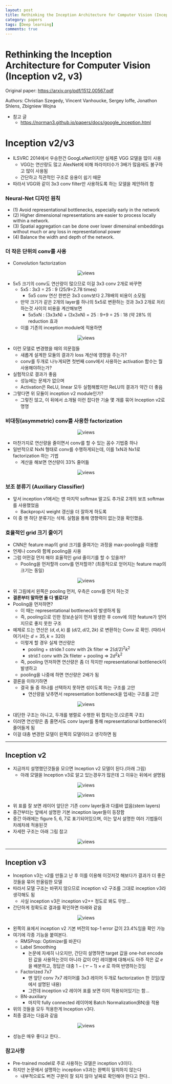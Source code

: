 ```yaml
---
layout: post
title: Rethinking the Inception Architecture for Computer Vision (Inception v2, v3)
category: papers
tags: [Deep learning]
comments: true
---
```


# Rethinking the Inception Architecture for Computer Vision (Inception v2, v3)

Original paper: https://arxiv.org/pdf/1512.00567.pdf

Authors: Christian Szegedy, Vincent Vanhoucke, Sergey Ioffe, Jonathon Shlens, Zbigniew Wojna

- 참고 글
  - https://norman3.github.io/papers/docs/google_inception.html

# Inception v2/v3
- ILSVRC 2014에서 우승한건 GoogLeNet이지만 실제론 VGG 모델을 많이 사용
  - VGG는 연산량도 많고 AlexNet에 비해 파라미터수가 3배가 많음에도 불구하고 많이 사용됨
  - 간단하고 직관적인 구조로 응용이 쉽기 때문
- 따라서 VGG와 같이 3x3 conv filter만 사용하도록 하는 모델을 제안하려 함

### Neural-Net 디자인 원칙
  - (1) Avoid representational bottlenecks, especially early in the network
  - (2) Higher dimensional representations are easier to process locally within a network.
  - (3) Spatial aggregation can be done over lower dimensinal embeddings without much or any loss in representational power
  - (4) Balance the width and depth of the network.
### 더 작은 단위의 conv를 사용
  - Convolution factorization

<center>
<figure>
<img src="/assets/post_img/papers/2019-07-05-inception_v2_v3/fig1.png" alt="views">
<figcaption></figcaption>
</figure>
</center>

- 5x5 크기의 conv도 연산량이 많으므로 이걸 3x3 conv 2개로 바꾸면
  - 5x5 : 3x3 = 25 : 9 (25/9=2.78 times)
    - 5x5 conv 연산 한번은 3x3 conv보다 2.78배의 비용이 소모됨
  - 만약 크기가 같은 2개의 layer를 하나의 5x5로 변환하는 것과 3x3 2개로 처리하는것 사이의 비용을 계산해보면
    - 5x5xN : (3x3xN) + (3x3xN) = 25 : 9+9 = 25 : 18 (약 28% 의 reduction 효과
  - 이를 기존의 inception module에 적용하면

<center>
<figure>
<img src="/assets/post_img/papers/2019-07-05-inception_v2_v3/fig2.png" alt="views">
<figcaption></figcaption>
</figure>
</center>

- 이런 모델로 변경했을 때의 의문점들
  - 새롭게 설계한 모듈의 결과가 loss 계산에 영향을 주는가?
  - conv를 두개로 나누게되면 첫번째 conv에서 사용하는 activation 함수는 뭘 사용해야하는가?
- 실험적으로 결과가 좋음
  - 성능에는 문제가 없으며
  - Activation은 ReLU, linear 모두 실험해봤지만 ReLU의 결과가 약간 더 좋음
- 그렇다면 위 모듈이 inception v2 module인가?
  - 그렇진 않고, 이 뒤에서 소개될 이런 잡다한 기술 몇 개를 묶어 Inception v2로 명명

### 비대칭(asymmetric) conv를 사용한 factorization

<center>
<figure>
<img src="/assets/post_img/papers/2019-07-05-inception_v2_v3/fig3.png" alt="views">
<figcaption></figcaption>
</figure>
</center>

- 마찬가지로 연산량을 줄이면서 conv를 할 수 있는 꼼수 기법중 하나
- 일반적으로 NxN 형태로 conv를 수행하게되는데, 이를 1xN과 Nx1로 factorization 하는 기법
  - 계산을 해보면 연산량이 33% 줄어듦

<center>
<figure>
<img src="/assets/post_img/papers/2019-07-05-inception_v2_v3/fig4.png" alt="views">
<figcaption></figcaption>
</figure>
</center>

### 보조 분류기 (Auxiliary Classifier)

- 앞서 inception v1에서는 맨 마지막 softmax 말고도 추가로 2개의 보조 softmax를 사용했었음
  - Backprop시 weight 갱신을 더 잘하게 하도록
- 이 중 맨 하단 분류기는 삭제. 실험을 통해 영향력이 없는것을 확인했음.

### 효율적인 grid 크기 줄이기
- CNN은 feature map의 grid 크기를 줄여가는 과정을 max-pooling을 이용함
- 언제나 conv와 함께 pooling을 사용
- 그럼 어떤걸 먼저 해야 효율적인 grid 줄이기를 할 수 있을까?
  - Pooling을 먼저할까 conv를 먼저할까? (최종적으로 얻어지는 feature map의 크기는 동일)

<center>
<figure>
<img src="/assets/post_img/papers/2019-07-05-inception_v2_v3/fig5.png" alt="views">
<figcaption></figcaption>
</figure>
</center>

- 위 그림에서 왼쪽은 pooling 먼저, 우측은 conv를 먼저 하는것
- __결론부터 말하면 둘 다 별로다!__
- Pooling을 먼저하면?
  - 이 때는 representational bottleneck이 발생하게 됨
  - 즉, pooling으로 인한 정보손실이 먼저 발생한 후 conv에 의한 feature가 얻어지므로 좋지 못한 구조
- 예제로 드는 연산은 $(d,d,k)$ 를 $(d/2,d/2,2k)$ 로 변환하는 Conv 로 확인. (따라서 여기서는 $d=35, k=320$)
  - 이렇게 할 경우 실제 연산량은
    - pooling + stride.1 conv with 2k filter => $2(d/2)^2 k^2$
    - strid.1 conv with 2k fileter + pooling => $2d^2 k^2$
  - 즉, pooling 먼저하면 연산량은 좀 더 작지만 representational bottleneck이 발생하고
  - pooling을 나중에 하면 연산량은 2배가 됨
- 결론을 이야기하면
  - 결국 둘 중 하나를 선택하지 못하면 섞이도록 하는 구조를 고안
    - 연산량을 낮추면서 representation bottleneck을 업새는 구조를 고안

<center>
<figure>
<img src="/assets/post_img/papers/2019-07-05-inception_v2_v3/fig6.png" alt="views">
<figcaption></figcaption>
</figure>
</center>

- 대단한 구조는 아니고, 두개를 병렬로 수행한 뒤 합치는것.(오른쪽 구조)
- 이러면 연산량은 좀 줄면서도 conv layer를 통해 representational bottleneck이 줄어들게 됨
- 이걸 대충 변경한 모델이 왼쪽의 모델이라고 생각하면 됨

---

## Inception v2
- 지금까지 설명했던것들을 모으면 Inception v2 모델이 된다.(아래 그림)
  - 아래 모델을 Inception v3로 알고 있는경우가 많은데 그 이유는 뒤에서 셜명됨
  
<center>
<figure>
<img src="/assets/post_img/papers/2019-07-05-inception_v2_v3/fig7.png" alt="views">
<figcaption></figcaption>
</figure>
</center>

<center>
<figure>
<img src="/assets/post_img/papers/2019-07-05-inception_v2_v3/fig8.png" alt="views">
<figcaption></figcaption>
</figure>
</center>

- 위 표를 잘 보면 레이어 앞단은 기존 conv layer들과 다를바 없음(stem layers)
- 중간부터는 앞에서 설명한 기본 inception layer들이 등장함
- 중간 아래에는 figure 5, 6, 7로 표기되어있으며, 이는 앞서 설명한 여러 기법들이 차례차례 적용된것
- 자세한 구조는 아래 그림 참고

<center>
<figure>
<img src="/assets/post_img/papers/2019-07-05-inception_v2_v3/fig9.png" alt="views">
<figcaption></figcaption>
</figure>
</center>

---

## Inception v3
- Inception v3는 v2를 만들고 난 후 이를 이용해 이것저것 해보다가 결과가 더 좋은것들을 묶어 판올림한 모델
- 따라서 모델 구조는 바뀌지 않으므로 inception v2 구조를 그대로 inception v3라 생각해도 됨
  - 사실 inception v3은 inception v2++ 정도로 봐도 무방...
- 간단하게 정확도로 결과를 확인하면 아래와 같음

<center>
<figure>
<img src="/assets/post_img/papers/2019-07-05-inception_v2_v3/fig10.png" alt="views">
<figcaption></figcaption>
</figure>
</center>

- 왼쪽의 표에서 inception v2 기본 버전의 top-1 error 값이 23.4%임을 확인 가능
- 여기에 각종 기능을 붙여본다.
  - RMSProp: Optimizer를 바꾼다
  - Label Smoothing
    - 논문에 자세히 나오지만, 간단히 설명하면 target 값을 one-hot encode된 값을 사용하는것이 아니라 값이 0인 레이블에 대해서도 아주 작은 값 $e$을 배분하고, 정답은 대충 $1-(ㅜ-1)\times e$ 로 하여 반영하는것임
  - Factorized 7x7
    - 맨 앞단 conv 7x7 레이어를 3x3 레이어 두개로 factorization 한 것임(앞에서 설명된 내용)
    - 그런데 inception v2 레이어 표를 보면 이미 적용되어있기는 함...
  - BN-auxiliary
    - 마지막 fully connected 레이어에 Batch Normalization(BN)을 적용
- 위의 것들을 모두 적용한게 Inception v3다.
- 최종 결과는 다음과 같음

<center>
<figure>
<img src="/assets/post_img/papers/2019-07-05-inception_v2_v3/fig11.png" alt="views">
<figcaption></figcaption>
</figure>
</center>

- 성능은 매우 좋다고 한다..

### 참고사항
- Pre-trained model로 주로 사용하는 모델은 inception v3이다.
- 하지만 논문에서 설명하는 inception v3과는 완벽히 일치하지 않는다
  - 내부적으로도 버전 구분이 잘 되지 않아 날짜로 확인해야 한다고 한다..
